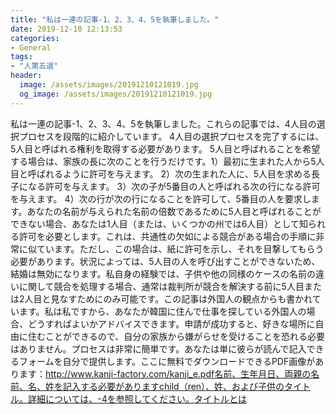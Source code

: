 ```yaml
---
title: "私は一連の記事-1、2、3、4、5を執筆しました。"
date: 2019-12-10 12:13:53
categories:
- General
tags:
- "人第五選"
header:
  image: /assets/images/20191210121019.jpg
  og_image: /assets/images/20191210121019.jpg
---
```


私は一連の記事-1、2、3、4、5を執筆しました。これらの記事では、4人目の選択プロセスを段階的に紹介しています。 4人目の選択プロセスを完了するには、5人目と呼ばれる権利を取得する必要があります。 5人目と呼ばれることを希望する場合は、家族の長に次のことを行うだけです。1）最初に生まれた人から5人目と呼ばれるように許可を与えます。 2）次の生まれた人に、5人目を求める長子になる許可を与えます。 3）次の子が5番目の人と呼ばれる次の行になる許可を与えます。 4）次の行が次の行になることを許可して、5番目の人を要求します。あなたの名前が与えられた名前の倍数であるために5人目と呼ばれることができない場合、あなたは1人目（または、いくつかの州では6人目）として知られる許可を必要とします。これは、共通性の欠如による競合がある場合の手順に非常に似ています。ただし、この場合は、紙に許可を示し、それを目撃してもらう必要があります。状況によっては、5人目の人を呼び出すことができないため、結婚は無効になります。私自身の経験では、子供や他の同様のケースの名前の違いに関して競合を処理する場合、通常は裁判所が競合を解決する前に5人目または2人目と見なすためにのみ可能です。この記事は外国人の観点からも書かれています。私は私ですから、あなたが韓国に住んで仕事を探している外国人の場合、どうすればよいかアドバイスできます。申請が成功すると、好きな場所に自由に住むことができるので、自分の家族から嫌がらせを受けることを恐れる必要はありません。プロセスは非常に簡単です。あなたは単に彼らが読んで記入できるフォームを自分で提供します。ここに無料でダウンロードできるPDF画像があります：http://www.kanji-factory.com/kanji_e.pdf名前、生年月日、両親の名前、名、姓を記入する必要がありますchild（ren）、姓、および子供のタイトル。詳細については、-4を参照してください。タイトルとは

